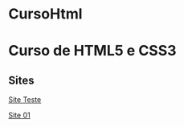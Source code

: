 # CursoHtml
 <h1>Curso de HTML5 e CSS3</h1>
 <h2>Sites</h2>
 <p><a href="https://ryandesouzaaraujo.github.io/CursoHtml/exercicios/ex015">Site Teste</a></p>
 <p><a href="https://ryandesouzaaraujo.github.io/CursoHtml/desafios/desafio010/">Site 01</a></p>
